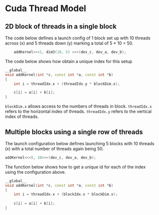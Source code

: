 # Cuda Thread Model

## 2D block of threads in a single block

The code below defines a launch config of 1 block set up with 10 threads across (x) and 5 threads down (y) marking a total of 5 * 10 = 50.

```c++
    addKernel<<<1, dim3(10, 5) >>>(dev_c, dev_a, dev_b);
```

The code below shows how obtain a unique index for this setup

```c++
__global__
void addKernel(int *c, const int *a, const int *b)
{
    int i = threadIdx.x + (threadIdx.y * blockDim.x);

    c[i] = a[i] + b[i];
}
```

```blockDim.x``` allows access to the numbers of threads in block.
```threadIdx.x``` refers to the horizontal index of threads.
```threadIdx.y``` refers to the vertical index of threads.

## Multiple blocks using a single row of threads

The launch configuration below defines launching 5 blocks with 10 threads (x) with a total number of threads again being 50.

```c++
addKernel<<<5, 10>>>(dev_c, dev_a, dev_b);
```

The function below shows how to get a unique id for each of the index using the configuration above.

```c++
__global__ 
void addKernel(int *c, const int *a, const int *b)
{
	int i = threadIdx.x + (blockIdx.x * blockDim.x);
	
    c[i] = a[i] + b[i];
}
```
